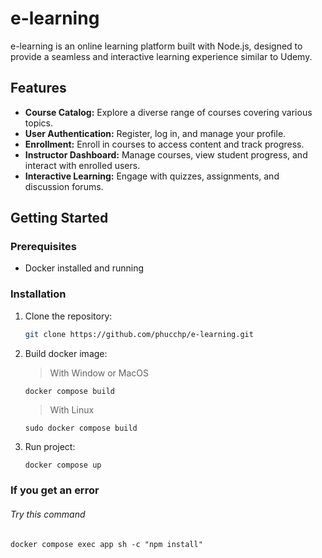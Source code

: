 # e-learning

e-learning is an online learning platform built with Node.js, designed to provide a seamless and interactive learning experience similar to Udemy.

## Features

- **Course Catalog:** Explore a diverse range of courses covering various topics.
- **User Authentication:** Register, log in, and manage your profile.
- **Enrollment:** Enroll in courses to access content and track progress.
- **Instructor Dashboard:** Manage courses, view student progress, and interact with enrolled users.
- **Interactive Learning:** Engage with quizzes, assignments, and discussion forums.

## Getting Started

### Prerequisites

- Docker installed and running

### Installation

1. Clone the repository:

   ```bash
   git clone https://github.com/phucchp/e-learning.git
2. Build docker image:
   >With Window or MacOS
   ```bash
   docker compose build
   ```
   >With Linux
   ```
   sudo docker compose build
   ```
3. Run project:
   ```
   docker compose up
   ```
### If you get an error
   ###### Try this command
   ```
   docker compose exec app sh -c "npm install"
   ```